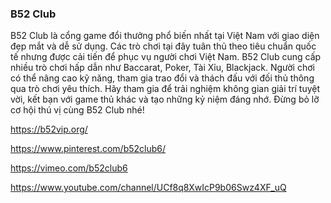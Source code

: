 ### B52 Club

B52 Club là cổng game đổi thưởng phổ biến nhất tại Việt Nam với giao diện đẹp mắt và dễ sử dụng. Các trò chơi tại đây tuân thủ theo tiêu chuẩn quốc tế nhưng được cải tiến để phục vụ người chơi Việt Nam. B52 Club cung cấp nhiều trò chơi hấp dẫn như Baccarat, Poker, Tài Xỉu, Blackjack. Người chơi có thể nâng cao kỹ năng, tham gia trao đổi và thách đấu với đối thủ thông qua trò chơi yêu thích. Hãy tham gia để trải nghiệm không gian giải trí tuyệt vời, kết bạn với game thủ khác và tạo những kỷ niệm đáng nhớ. Đừng bỏ lỡ cơ hội thú vị cùng B52 Club nhé!

https://b52vip.org/

https://www.pinterest.com/b52club6/

https://vimeo.com/b52club6

https://www.youtube.com/channel/UCf8q8XwIcP9b06Swz4XF_uQ
